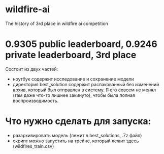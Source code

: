 # wildfire-ai
The history of 3rd place in wildfire ai competition

# 0.9305 public leaderboard, 0.9246 private leaderboard, 3rd place

Состоит из двух частей:
* ноутбук содержит исследование и сохранение модели
* директория best_solution содержит распакованный без изменений архив, который был отправлен в систему. Я его совсем не менял (там даже что-то лишнее закинуто), чтобы была полная воспроизводимость.

# Что нужно сделать для запуска:
* разархивировать модель (лежит в best_solutions, .7z файл)
* скрипт можно запустить на трейне, который лежит здесь (wildfires_train.csv)

